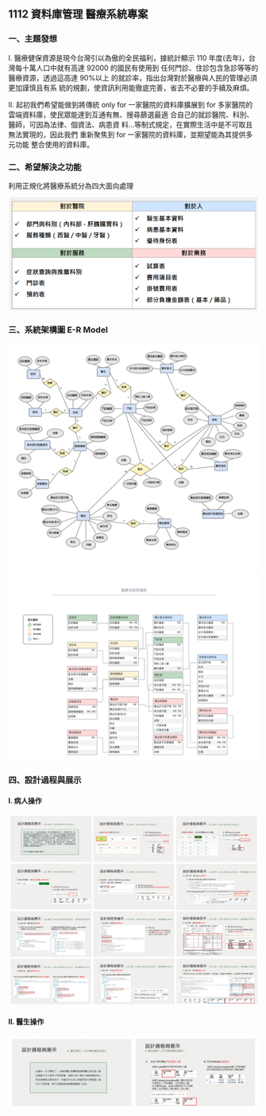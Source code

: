 ## 1112 資料庫管理 醫療系統專案

### 一、主題發想
I. 醫療健保資源是現今台灣引以為傲的全民福利，據統計顯示 110
年度(去年)，台灣每十萬人口中就有高達 92000 的國民有使用到
任何門診、住診包含急診等等的醫療資源，透過這高達 90%以上
的就診率，指出台灣對於醫療與人民的管理必須更加謹慎且有系
統的規劃，使資訊利用能徹底完善，省去不必要的手續及麻煩。

II. 起初我們希望能做到將傳統 only for 一家醫院的資料庫擴展到 for
多家醫院的雲端資料庫，使民眾能達到互通有無、搜尋篩選最適
合自己的就診醫院、科別、醫師，可因為法律、個資法、病患資
料…等制式規定，在實際生活中是不可取且無法實現的，因此我們
重新聚焦到 for 一家醫院的資料庫，並期望能為其提供多元功能
整合使用的資料庫。

### 二、希望解決之功能
利用正規化將醫療系統分為四大面向處理


<div align=center>
    <img src='images/四大面向.png' width="500"> 
</div> 

### 三、系統架構圖 E-R Model
<img src='images/E-R Model_01.png'> 
<img src='images/E-R Model_02.png'> 

### 四、設計過程與展示

#### I. 病人操作
<img src='images/病人操作.jpg'> 

#### II. 醫生操作
<img src='images/醫生操作.jpg'> 